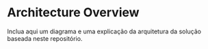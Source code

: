 # Architecture Overview

Inclua aqui um diagrama e uma explicação da arquitetura da solução baseada neste repositório.
